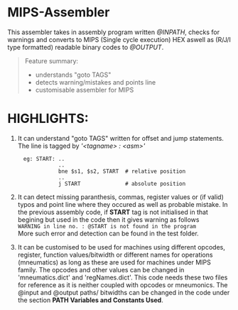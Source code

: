 # MIPS-Assembler
 This assembler takes in assembly program written _@INPATH_, checks for warnings and converts to MIPS (Single cycle execution) HEX aswell as (R/J/I type formatted) readable binary codes to _@OUTPUT_.

>Feature summary:
>  * understands "goto TAGS" 
>  * detects warning/mistakes and points line  
>  * customisable assembler for MIPS 


# HIGHLIGHTS:
  1. It can understand "goto TAGS" written for offset and jump statements. The line is tagged by *\'\<tagname\> : \<asm\>\'*  
```
     eg: START: ..
                ..
                bne $s1, $s2, START  # relative position
                ..
                j START              # absolute position
```

  2. It can detect missing paranthesis, commas, register values or (if valid) typos and point line where they occured as well as probable mistake. In the previous assembly code, if **START** tag is not initialised in that begining but used in the code then it gives warning as follows  \
  `WARNING in line no. : @START is not found in the program `  \
      More such error and detection can be found in the test folder.
      
  3. It can be customised to be used for machines using different opcodes, register, function values/bitwidth or different names for operations (mneumatics) as long as these are used for machines under MIPS family. The opcodes and other values can be changed in 'mneumatics.dict' and 'regNames.dict'.  This code needs these two files for reference as it is neither coupled with opcodes or mneumonics. The @input and @output paths/ bitwidths can be changed in the code under the section **PATH Variables and Constants Used**.
